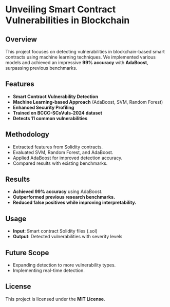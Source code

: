 # Unveiling Smart Contract Vulnerabilities in Blockchain

## Overview
This project focuses on detecting vulnerabilities in blockchain-based smart contracts using machine learning techniques. We implemented various models and achieved an impressive **99% accuracy** with **AdaBoost**, surpassing previous benchmarks.

## Features
- **Smart Contract Vulnerability Detection**
- **Machine Learning-based Approach** (AdaBoost, SVM, Random Forest)
- **Enhanced Security Profiling**
- **Trained on BCCC-SCsVuls-2024 dataset**
- **Detects 11 common vulnerabilities**

## Methodology
- Extracted features from Solidity contracts.
- Evaluated SVM, Random Forest, and AdaBoost.
- Applied AdaBoost for improved detection accuracy.
- Compared results with existing benchmarks.

## Results
- **Achieved 99% accuracy** using AdaBoost.
- **Outperformed previous research benchmarks.**
- **Reduced false positives while improving interpretability.**

## Usage
- **Input**: Smart contract Solidity files (.sol)
- **Output**: Detected vulnerabilities with severity levels

## Future Scope
- Expanding detection to more vulnerability types.
- Implementing real-time detection.

## License
This project is licensed under the **MIT License**.

